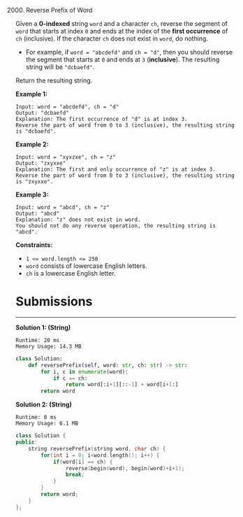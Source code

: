 2000. Reverse Prefix of Word

Given a **0-indexed** string `word` and a character `ch`, reverse the segment of `word` that starts at index `0` and ends at the index of the **first occurrence** of `ch` (inclusive). If the character `ch` does not exist in `word`, do nothing.

* For example, if `word = "abcdefd"` and `ch = "d"`, then you should reverse the segment that starts at `0` and ends at `3` (**inclusive**). The resulting string will be `"dcbaefd"`.

Return the resulting string.

 

**Example 1:**
```
Input: word = "abcdefd", ch = "d"
Output: "dcbaefd"
Explanation: The first occurrence of "d" is at index 3. 
Reverse the part of word from 0 to 3 (inclusive), the resulting string is "dcbaefd".
```

**Example 2:**
```
Input: word = "xyxzxe", ch = "z"
Output: "zxyxxe"
Explanation: The first and only occurrence of "z" is at index 3.
Reverse the part of word from 0 to 3 (inclusive), the resulting string is "zxyxxe".
```

**Example 3:**
```
Input: word = "abcd", ch = "z"
Output: "abcd"
Explanation: "z" does not exist in word.
You should not do any reverse operation, the resulting string is "abcd".
```

**Constraints:**

* `1 <= word.length <= 250`
* `word` consists of lowercase English letters.
* `ch` is a lowercase English letter.

# Submissions
---
**Solution 1: (String)**
```
Runtime: 20 ms
Memory Usage: 14.3 MB
```
```python
class Solution:
    def reversePrefix(self, word: str, ch: str) -> str:
        for i, c in enumerate(word):
            if c == ch:
                return word[:i+1][::-1] + word[i+1:]
        return word
```

**Solution 2: (String)**
```
Runtime: 0 ms
Memory Usage: 6.1 MB
```
```c++
class Solution {
public:
    string reversePrefix(string word, char ch) {
        for(int i = 0; i<word.length(); i++) {
            if(word[i] == ch) {
                reverse(begin(word), begin(word)+i+1);
                break;
            }
        }
        return word;
    }
};
```
